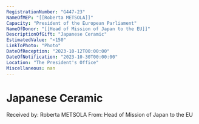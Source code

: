 ```yaml
---
RegistrationNumber: "G447-23"
NameOfMEP: "[[Roberta METSOLA]]"
Capacity: "President of the European Parliament"
NameOfDonor: "[[Head of Mission of Japan to the EU]]"
DescriptionOfGift: "Japanese Ceramic"
EstimatedValue: "<150"
LinkToPhoto: "Photo"
DateOfReception: "2023-10-12T00:00:00"
DateOfNotification: "2023-10-30T00:00:00"
Location: "The President's Office"
Miscellaneous: nan
---
```


# Japanese Ceramic

Received by: Roberta METSOLA
From: Head of Mission of Japan to the EU
